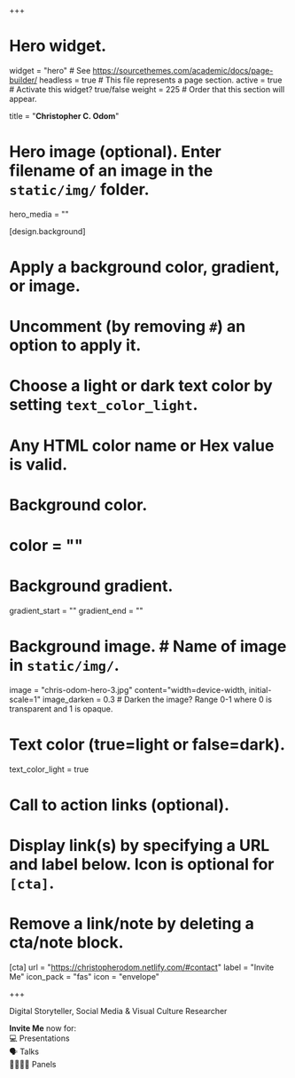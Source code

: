 +++
# Hero widget.
widget = "hero"  # See https://sourcethemes.com/academic/docs/page-builder/
headless = true  # This file represents a page section.
active = true  # Activate this widget? true/false
weight = 225  # Order that this section will appear.

title = "**Christopher C. Odom**"

# Hero image (optional). Enter filename of an image in the `static/img/` folder.
hero_media = ""

[design.background]
  # Apply a background color, gradient, or image.
  #   Uncomment (by removing `#`) an option to apply it.
  #   Choose a light or dark text color by setting `text_color_light`.
  #   Any HTML color name or Hex value is valid.

  # Background color.
  # color = ""

  # Background gradient.
  gradient_start = ""
  gradient_end = ""

  # Background image. # Name of image in `static/img/`.
  image = "chris-odom-hero-3.jpg" content="width=device-width, initial-scale=1"
  image_darken = 0.3  # Darken the image? Range 0-1 where 0 is transparent and 1 is opaque.

  # Text color (true=light or false=dark).
  text_color_light = true

# Call to action links (optional).
#   Display link(s) by specifying a URL and label below. Icon is optional for `[cta]`.
#   Remove a link/note by deleting a cta/note block.
[cta]
  url = "https://christopherodom.netlify.com/#contact"
  label = "Invite Me"
  icon_pack = "fas"
  icon = "envelope"

+++

Digital Storyteller, Social Media & Visual Culture Researcher

**Invite Me** now for:
<br/>
💻 Presentations<br/>
🗣️ Talks<br/>
👨‍👩‍👧‍👦 Panels<br/>
